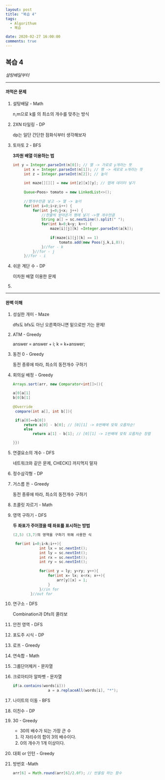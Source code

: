 ```yaml
---
layout: post
title: "복습 4"
tags:
  - Algorithum
  - 복습

date: 2020-02-27 16:00:00
comments: true
---
```




## 복습 4

*설탕배달부터*

------

#### 까먹은 문제

1. 설탕배달 - Math

   n,m으로 k를 의 최소의 개수를 맞추는 방식

2. 2XN 타일링 - DP

   dp는 일단 간단한 점화식부터 생각해보자

3. 토마토 2 - BFS 

   **3차원 배열 이용하는 법**

   ```java
   int y = Integer.parseInt(n[0]); // 열 -> 가로로 y개라는 뜻
   		int x = Integer.parseInt(n[1]); // 행 -> 세로로 x개라는 뜻
   		int z = Integer.parseInt(n[2]); // 높이
   		
   		int maze[][][] = new int[z][x][y]; // 맵에 데이터 넣기
   		
   		Queue<Poos> tomato = new LinkedList<>();
   		
   		//행개수만큼 넣고 -> 열 -> 높이
   		for(int i=0;i<z;i++) {
   			for(int j=0;j<x; j++) {
   				//한줄씩 받아온거 행에 넣기 ->행 개수만큼
   				String a[] = sc.nextLine().split(" ");
   				for(int k=0;k<y; k++) {
   					maze[i][j][k] =Integer.parseInt(a[k]);
   					
   					if(maze[i][j][k] == 1)
   						tomato.add(new Poos(j,k,i,0));
   				}//for - k
   			}//for - j
   		}//for - i
   ```

4. 쉬운 계단 수 - DP

   이차원 배열 이용한 문제

5. 





------

#### 완벽 이해

1. 성실한 개미 - Maze 

   dfs도 bfs도 아닌 오른쪽아니면 밑으로만 가는 문제!

2. ATM - Greedy 

   answer = answer + i; k = k+answer;

3. 동전 0 - Greedy

   동전 종류에 따라, 최소의 동전개수 구하기

4. 회의실 배정 - Greedy

   ```java
   Arrays.sort(arr, new Comparator<int[]>(){
   
   a[0]a[1]    
   b[0]b[1]
       
   @Override
   	compare(int a[], int b[]){
   
   	if(a[0]==b[0])
   		return a[0] - b[0]; // [0][1] -> 0번째에 맞춰 오름차순!
        else
            return a[1] - b[1]; // [0][1] -> 1번째에 맞춰 오름차순 정렬
   
   }})
   ```

5. 연결요소의 개수 - DFS

   네트워크와 같은 문제, CHECK[] 까지먹지 말자

6. 정수삼각형 - DP

7. 거스름 돈 - Greedy

   동전 종류에 따라, 최소의 동전개수 구하기

8.  초콜릿 자르기 - Math

9. 영역 구하기 - DFS

   **두 좌표가 주어졌을 때 좌표를 표시하는 방법** 

   ```java
   (2,5) (3,7)의 영역을 구하기 위해 사용한 식
   
   	for(int i=0;i<k;i++){
               int lx = sc.nextInt();
               int ly = sc.nextInt();
               int rx = sc.nextInt();
               int ry = sc.nextInt();
               
               for(int y = ly; y<ry; y++){
                   for(int x= lx; x<rx; x++){
                       arr[y][x] = 1;
                   }
               }//in for
           }//out for
   ```

10. 연구소 - DFS

    Combination과 Dfs의 콜라보

11. 안전 영역 - DFS

12. 포도주 시식 - DP

13. 로프 - Greedy

14. 연속합 - Math

15. 그룹단어체커 - 문자열

16. 크로아티아 알파벳 - 문자열

    ```java
    if(a.contains(words[i]))
    				a = a.replaceAll(words[i], "*");
    ```

17. 나이트의 이동 - BFS

18. 이친수 - DP

19. 30 - Greedy

    * 30의 배수가 되는 가장 큰 수

    1. 각 자리수의 합이 3의 배수이다.
    2. 0의 개수가 1개 이상이다.

20. 대회 or 인턴 - Greedy

21. 방번호 -Math

    ```java
    arr[6] = Math.round(arr[6]/2.0f); // 반올림 하는 함수
    ```

    